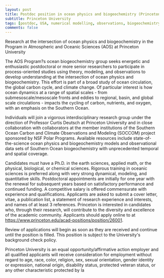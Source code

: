 ```yaml
---
layout: post
title: Postdoc position in ocean physics and biogeochemistry (Princeton, New Jersey)
subtitle: Princeton University
tags: [postdoc, USA, numerical modelling, observations, biogeochemistry]
comments: false
---
```

Research at the intersection of ocean physics and biogeochemistry in the Program in Atmospheric and Oceanic Sciences (AOS) at Princeton University

The AOS Program?s ocean biogeochemistry group seeks energetic and enthusiastic postdoctoral or more senior researchers to participate in process-oriented studies using theory, modeling, and observations to develop understanding at the intersection of ocean physics and biogeochemistry. This effort is part of a broad study of ocean circulation, the global carbon cycle, and climate change. Of particular interest is how ocean dynamics at a range of spatial scales - from submesoscale/mesoscale fronts and eddies to regional, basin, and global scale circulations - impacts the cycling of carbon, nutrients, and oxygen, with an emphasis on the Southern Ocean.

Individuals will join a vigorous interdisciplinary research group under the direction of Professor Curtis Deutsch at Princeton University and in close collaboration with collaborators at the member institutions of the Southern Ocean Carbon and Climate Observations and Modeling (SOCCOM) project sponsored by NSF Polar Programs. Available resources include state-of-the-science ocean physics and biogeochemistry models and observational data sets of Southern Ocean biogeochemistry with unprecedented temporal and spatial coverage.

Candidates must have a Ph.D. in the earth sciences, applied math, or the physical, biological, or chemical sciences. Rigorous training in oceanic sciences is preferred along with very strong dynamical, modeling, and quantitative skills. Postdoctoral appointments are initially for one year with the renewal for subsequent years based on satisfactory performance and continued funding. A competitive salary is offered commensurate with experience and qualifications.
Applicants are asked to submit a cover letter, vitae, a publication list, a statement of research experience and interests, and names of at least 3 references. Princeton is interested in candidates who, through their research, will contribute to the diversity and excellence of the academic community. Applicants should apply online to at https://www.princeton.edu/acad-positions/position/26001.

Review of applications will begin as soon as they are received and continue until the position is filled. This position is subject to the University's background check policy.

Princeton University is an equal opportunity/affirmative action employer and all qualified applicants will receive consideration for employment without regard to age, race, color, religion, sex, sexual orientation, gender identity or expression, national origin, disability status, protected veteran status, or any other characteristic protected by la
